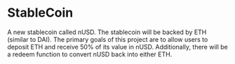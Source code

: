 # StableCoin
A new stablecoin called nUSD. The stablecoin will be backed by ETH (similar to DAI). The primary goals of this project are to allow users to deposit ETH and receive 50% of its value in nUSD. Additionally, there will be a redeem function to convert nUSD back into either ETH.
